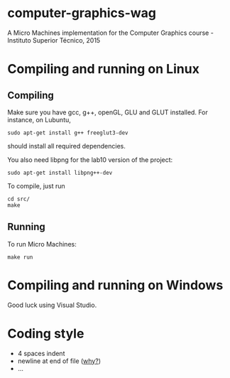 # computer-graphics-wag

A Micro Machines implementation for the Computer Graphics course - Instituto Superior Técnico, 2015

# Compiling and running on Linux
## Compiling
Make sure you have gcc, g++, openGL, GLU and GLUT installed. For instance, on Lubuntu,
```shell
sudo apt-get install g++ freeglut3-dev
```
should install all required dependencies.

You also need libpng for the lab10 version of the project:
```shell
sudo apt-get install libpng++-dev
```

To compile, just run
```shell
cd src/
make
```
## Running
To run Micro Machines:
```shell
make run
```

# Compiling and running on Windows
Good luck using Visual Studio.

# Coding style
- 4 spaces indent
- newline at end of file ([why?](http://stackoverflow.com/questions/729692/why-should-files-end-with-a-newline))
- ...
